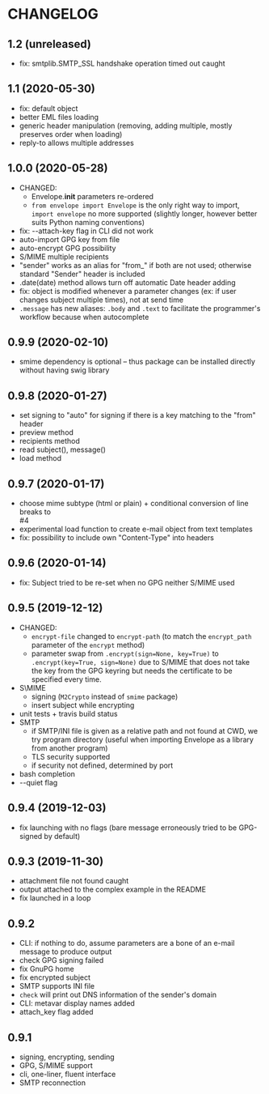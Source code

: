# CHANGELOG

## 1.2 (unreleased)
- fix: smtplib.SMTP_SSL handshake operation timed out caught

## 1.1 (2020-05-30)
- fix: default object
- better EML files loading
- generic header manipulation (removing, adding multiple, mostly preserves order when loading)
- reply-to allows multiple addresses

## 1.0.0 (2020-05-28)
- CHANGED:
    * Envelope.__init__ parameters re-ordered
    * `from envelope import Envelope` is the only right way to import, `import envelope` no more supported (slightly longer, however better suits Python naming conventions)  
- fix: --attach-key flag in CLI did not work
- auto-import GPG key from file
- auto-encrypt GPG possibility
- S/MIME multiple recipients
- "sender" works as an alias for "from_" if both are not used; otherwise standard "Sender" header is included
- .date(date) method allows turn off automatic Date header adding
- fix: object is modified whenever a parameter changes (ex: if user changes subject multiple times), not at send time
- `.message` has new aliases: `.body` and `.text` to facilitate the programmer's workflow because when autocomplete 

## 0.9.9 (2020-02-10)
- smime dependency is optional – thus package can be installed directly without having swig library 

## 0.9.8 (2020-01-27)
- set signing to "auto" for signing if there is a key matching to the "from" header
- preview method
- recipients method
- read subject(), message()
- load method

## 0.9.7 (2020-01-17)
- choose mime subtype (html or plain) + conditional conversion of line breaks to <br> #4
- experimental load function to create e-mail object from text templates
- fix: possibility to include own "Content-Type" into headers

## 0.9.6 (2020-01-14)
- fix: Subject tried to be re-set when no GPG neither S/MIME used

## 0.9.5 (2019-12-12)
- CHANGED:
    * `encrypt-file` changed to `encrypt-path` (to match the `encrypt_path` parameter of the `encrypt` method)
    * parameter swap from `.encrypt(sign=None, key=True)` to `.encrypt(key=True, sign=None)` due to S/MIME that does not take the key from the GPG keyring but needs the certificate to be specified every time. 
- S\MIME
    * signing (`M2Crypto` instead of `smime` package)
    * insert subject while encrypting
- unit tests + travis build status
- SMTP
    * if SMTP/INI file is given as a relative path and not found at CWD, we try program directory (useful when importing Envelope as a library from another program)
    * TLS security supported
    * if security not defined, determined by port
- bash completion
- --quiet flag

## 0.9.4 (2019-12-03)
- fix launching with no flags (bare message erroneously tried to be GPG-signed by default)

## 0.9.3 (2019-11-30)
- attachment file not found caught
- output attached to the complex example in the README
- fix launched in a loop

## 0.9.2
- CLI: if nothing to do, assume parameters are a bone of an e-mail message to produce output
- check GPG signing failed
- fix GnuPG home
- fix encrypted subject 
- SMTP supports INI file
- `check` will print out DNS information of the sender's domain
- CLI: metavar display names added
- attach_key flag added 

## 0.9.1
- signing, encrypting, sending
- GPG, S/MIME support
- cli, one-liner, fluent interface
- SMTP reconnection
